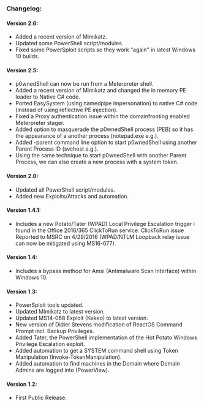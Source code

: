 ### Changelog:

#### Version 2.6:

* Added a recent version of Mimikatz.
* Updated some PowerShell script/modules.
* Fixed some PowerSploit scripts so they work "again" in latest Windows 10 builds.

#### Version 2.5:

* p0wnedShell can now be run from a Meterpreter shell.
* Added a recent version of Mimikatz and changed the in memory PE loader to Native C# code.
* Ported EasySystem (using namedpipe impersonation) to native C# code (instead of using reflective PE injection).
* Fixed a Proxy authentication issue within the domainfronting enabled Meterpreter stager.
* Added option to masquerade the p0wnedShell process (PEB) so it has the appearance of a another process (notepad.exe e.g.).
* Added -parent command line option to start p0wnedShell using another Parent Process ID (svchost e.g.).
* Using the same technique to start p0wnedShell with another Parent Process, we can also create a new process with a system token. 

#### Version 2.0:

* Updated all PowerShell script/modules.
* Added new Exploits/Attacks and automation.

#### Version 1.4.1:

* Includes a new Potato/Tater (WPAD) Local Privilege Escalation trigger i found in the Office 2016/365 ClickToRun service.
  ClickToRun issue Reported to MSRC on 4/29/2016 (WPAD/NTLM Loopback relay issue can now be mitigated using MS16-077).

#### Version 1.4:

* Includes a bypass method for Amsi (Antimalware Scan Interface) within Windows 10.

#### Version 1.3:

* PowerSploit tools updated.
* Updated Mimikatz to latest version.
* Updated MS14-068 Exploit (Kekeo) to latest version.
* New version of Didier Stevens modification of ReactOS Command Prompt incl. Backup Privileges.
* Added Tater, the PowerShell implementation of the Hot Potato Windows Privilege Escalation exploit.
* Added automation to get a SYSTEM command shell using Token Manipulation (Invoke-TokenManipulation).
* Added automation to find machines in the Domain where Domain Admins are logged into (PowerView).

#### Version 1.2:

* First Public Release.
